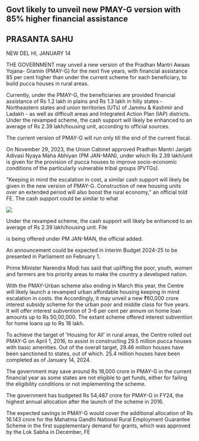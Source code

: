 ## Govt likely to unveil new PMAY-G version with 85% higher financial assistance

## PRASANTA SAHU

NEW DEL HI, JANUARY 14

THE GOVERNMENT may unveil a new version of the Pradhan Mantri Awaas Yojana- Gramin (PMAY-G) for the next five years, with financial assistance 85 per cent higher than under the current scheme for each beneficiary, to build pucca houses in rural areas.

Currently, under the PMAY-G, the beneficiaries are provided financial assistance of Rs 1.2 lakh in plains and Rs 1.3 lakh in hilly states - Northeastern states and union territories (UTs) of Jammu & Kashmir and Ladakh - as well as difficult areas and Integrated Action Plan (IAP) districts. Under the revamped scheme, the cash support will likely be enhanced to an average of Rs 2.39 lakh/housing unit, according to official sources.

The current version of PMAY-G will run only till the end of the current fiscal.

On November 29, 2023, the Union Cabinet approved Pradhan Mantri Janjati Adivasi Nyaya Maha Abhiyan (PM JAN-MAN), under which Rs 2.39 lakh/unit is given for the provision of pucca houses to improve socio-economic conditions of the particularly vulnerable tribal groups (PVTGs).

"Keeping in mind the escalation in cost, a similar cash support will likely be given in the new version of PMAY-G. Construction of new housing units over an extended period will also boost the rural economy," an official told FE. The cash support could be similar to what

![](_page_0_Picture_8.jpeg)

Under the revamped scheme, the cash support will likely be enhanced to an average of Rs 2.39 lakh/housing unit. File

is being offered under PM JAN-MAN, the official added.

An announcement could be expected in interim Budget 2024-25 to be presented in Parliament on February 1.

Prime Minister Narendra Modi has said that uplifting the poor, youth, women and farmers are his priority areas to make the country a developed nation.

With the PMAY-Urban scheme also ending in March this year, the Centre will likely launch a revamped urban affordable housing keeping in mind escalation in costs. the Accordingly, it may unveil a new ₹60,000 crore interest subsidy scheme for the urban poor and middle class for five years. It will offer interest subvention of 3-6 per cent per annum on home loan amounts up to Rs 50,00,000. The extant scheme offered interest subvention for home loans up to Rs 18 lakh.

To achieve the target of 'Housing for All' in rural areas, the Centre rolled out PMAY-G on April 1, 2016, to assist in constructing 29.5 million pucca houses with basic amenities. Out of the overall target, 29.46 million houses have been sanctioned to states, out of which. 25.4 million houses have been completed as of January 14, 2024.

The government may save around Rs 18,000 crore in PMAY-G in the current financial year as some states are not eligible to get funds, either for failing the eligibility conditions or not implementing the scheme.

The government has budgeted Rs 54,487 crore for PMAY-G in FY24, the highest annual allocation after the launch of the scheme in 2016.

The expected savings in PMAY-G would cover the additional allocation of Rs 16.143 crore for the Mahatma Gandhi National Rural Employment Guarantee Scheme in the first supplementary demand for grants, which was approved by the Lok Sabha in December, FE